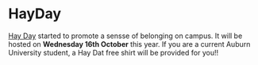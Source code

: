 # HayDay

[Hay Day](http://sga.auburn.edu/hey-day/) started to promote a sensse of belonging on campus.
It will be hosted on **Wednesday 16th October** this year. If you are a current Auburn University student, a Hay Dat free shirt will be provided for you!!
